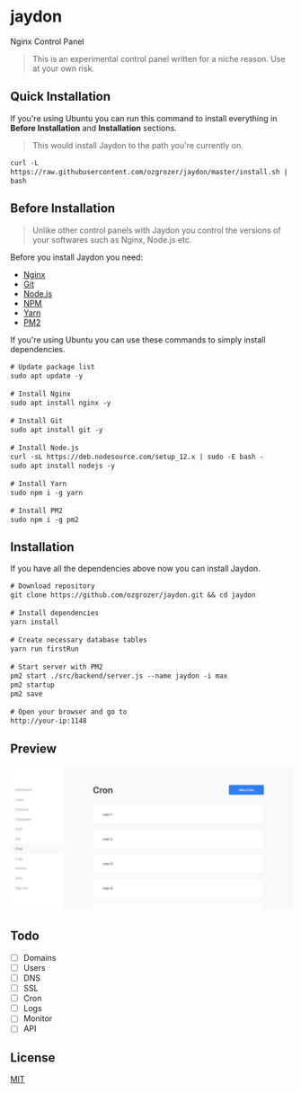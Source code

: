 # jaydon

Nginx Control Panel

> This is an experimental control panel written for a niche reason. Use at your own risk.

## Quick Installation

If you're using Ubuntu you can run this command to install everything in **Before Installation** and **Installation** sections.

> This would install Jaydon to the path you're currently on.

```
curl -L https://raw.githubusercontent.com/ozgrozer/jaydon/master/install.sh | bash
```

## Before Installation

> Unlike other control panels with Jaydon you control the versions of your softwares such as Nginx, Node.js etc.

Before you install Jaydon you need:

- [Nginx](https://www.nginx.com/resources/wiki/start/topics/tutorials/install/)
- [Git](https://git-scm.com/book/en/v2/Getting-Started-Installing-Git)
- [Node.js](https://nodejs.org/en/download/package-manager/)
- [NPM](https://www.npmjs.com/get-npm)
- [Yarn](https://www.npmjs.com/package/yarn)
- [PM2](https://www.npmjs.com/package/pm2)

If you're using Ubuntu you can use these commands to simply install dependencies.

```
# Update package list
sudo apt update -y

# Install Nginx
sudo apt install nginx -y

# Install Git
sudo apt install git -y

# Install Node.js
curl -sL https://deb.nodesource.com/setup_12.x | sudo -E bash -
sudo apt install nodejs -y

# Install Yarn
sudo npm i -g yarn

# Install PM2
sudo npm i -g pm2
```

## Installation

If you have all the dependencies above now you can install Jaydon.

```
# Download repository
git clone https://github.com/ozgrozer/jaydon.git && cd jaydon

# Install dependencies
yarn install

# Create necessary database tables
yarn run firstRun

# Start server with PM2
pm2 start ./src/backend/server.js --name jaydon -i max
pm2 startup
pm2 save

# Open your browser and go to
http://your-ip:1148
```

## Preview

<img src="preview.jpg" alt="" width="600" />

## Todo

- [ ] Domains
- [ ] Users
- [ ] DNS
- [ ] SSL
- [ ] Cron
- [ ] Logs
- [ ] Monitor
- [ ] API

## License

[MIT](license)

